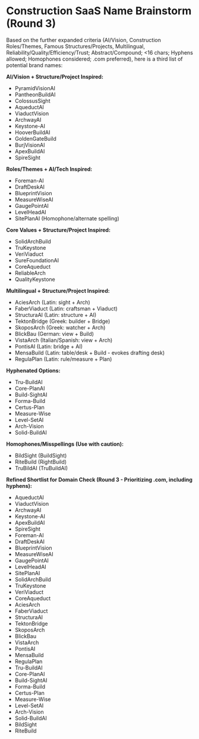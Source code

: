# Construction SaaS Name Brainstorm (Round 3)

Based on the further expanded criteria (AI/Vision, Construction Roles/Themes, Famous Structures/Projects, Multilingual, Reliability/Quality/Efficiency/Trust; Abstract/Compound; <16 chars; Hyphens allowed; Homophones considered; .com preferred), here is a third list of potential brand names:

**AI/Vision + Structure/Project Inspired:**

*   PyramidVisionAI
*   PantheonBuildAI
*   ColossusSight
*   AqueductAI
*   ViaductVision
*   ArchwayAI
*   Keystone-AI
*   HooverBuildAI
*   GoldenGateBuild
*   BurjVisionAI
*   ApexBuildAI
*   SpireSight

**Roles/Themes + AI/Tech Inspired:**

*   Foreman-AI
*   DraftDeskAI
*   BlueprintVision
*   MeasureWiseAI
*   GaugePointAI
*   LevelHeadAI
*   SitePlanAI (Homophone/alternate spelling)

**Core Values + Structure/Project Inspired:**

*   SolidArchBuild
*   TruKeystone
*   VeriViaduct
*   SureFoundationAI
*   CoreAqueduct
*   ReliableArch
*   QualityKeystone

**Multilingual + Structure/Project Inspired:**

*   AciesArch (Latin: sight + Arch)
*   FaberViaduct (Latin: craftsman + Viaduct)
*   StructuraAI (Latin: structure + AI)
*   TektonBridge (Greek: builder + Bridge)
*   SkoposArch (Greek: watcher + Arch)
*   BlickBau (German: view + Build)
*   VistaArch (Italian/Spanish: view + Arch)
*   PontisAI (Latin: bridge + AI)
*   MensaBuild (Latin: table/desk + Build - evokes drafting desk)
*   RegulaPlan (Latin: rule/measure + Plan)

**Hyphenated Options:**

*   Tru-BuildAI
*   Core-PlanAI
*   Build-SightAI
*   Forma-Build
*   Certus-Plan
*   Measure-Wise
*   Level-SetAI
*   Arch-Vision
*   Solid-BuildAI

**Homophones/Misspellings (Use with caution):**

*   BildSight (BuildSight)
*   RiteBuild (RightBuild)
*   TruBildAI (TruBuildAI)

**Refined Shortlist for Domain Check (Round 3 - Prioritizing .com, including hyphens):**

*   AqueductAI
*   ViaductVision
*   ArchwayAI
*   Keystone-AI
*   ApexBuildAI
*   SpireSight
*   Foreman-AI
*   DraftDeskAI
*   BlueprintVision
*   MeasureWiseAI
*   GaugePointAI
*   LevelHeadAI
*   SitePlanAI
*   SolidArchBuild
*   TruKeystone
*   VeriViaduct
*   CoreAqueduct
*   AciesArch
*   FaberViaduct
*   StructuraAI
*   TektonBridge
*   SkoposArch
*   BlickBau
*   VistaArch
*   PontisAI
*   MensaBuild
*   RegulaPlan
*   Tru-BuildAI
*   Core-PlanAI
*   Build-SightAI
*   Forma-Build
*   Certus-Plan
*   Measure-Wise
*   Level-SetAI
*   Arch-Vision
*   Solid-BuildAI
*   BildSight
*   RiteBuild
